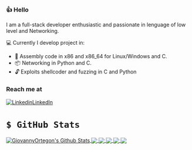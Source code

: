 ###  :+1: Hello

I am a full-stack developer enthusiastic and passionate in lenguage of low level and Networking.

 :computer: Currently I develop project in:

-  :rocket: Assembly code in x86 and x86_64 for Linux/Windows and C.
-  :package: Networking in Python and C.
-  :unlock: Exploits shellcoder and fuzzing in C and Python

### Reach me at
[![Linkedin](https://i.stack.imgur.com/gVE0j.png)LinkedIn](https://www.linkedin.com/in/giovanny-o-3a6096143/)

# `$ GitHub Stats`

<a href="https://github.com/giovannyortegon/giovannyortegon/">
<img align="center" src="https://github-readme-stats.vercel.app/api?username=giovannyortegon&show_icons=true&line_height=27&count_private=true" alt="GiovannyOrtegon's Github Stats" />
</a>
<a href="https://github.com/giovannyortegon/giovannyortegon/">
<img align="center" src="https://github-readme-stats.vercel.app/api/top-langs/?username=giovannyortegon&hide=html,css" />
</a>
<a href="https://github.com/giovannyortegon/Assembly">
<img align="center" src="https://github-readme-stats.vercel.app/api/pin/?username=giovannyortegon&repo=Assembly" />
</a>
<a href="https://github.com/giovannyortegon/shellcode-x86_x64">
<img align="center" src="https://github-readme-stats.vercel.app/api/pin/?username=giovannyortegon&repo=Shellcode-x86_x64" />
</a>
<a href="https://github.com/giovannyortegon/PracticalBinaryAnalysis">
<img align="center" src="https://github-readme-stats.vercel.app/api/pin/?username=giovannyortegon&repo=PracticalBinaryAnalysis" />
</a>
<a href="https://github.com/giovannyortegon/PracticalC_programming">
<img align="center" src="https://github-readme-stats.vercel.app/api/pin/?username=giovannyortegon&repo=PracticalC_programming" />
</a>
